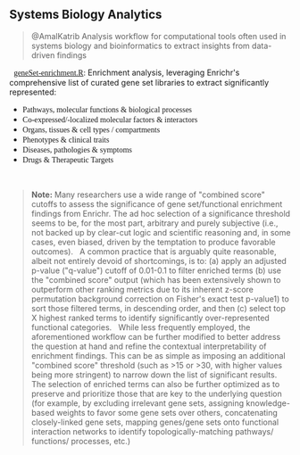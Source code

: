 ## Systems Biology Analytics
> @AmalKatrib
> Analysis workflow for computational tools often used in systems biology and bioinformatics to extract insights from data-driven findings

&nbsp;
<span style="font-family: Verdana; font-sze:3.5em;">[geneSet-enrichment.R](geneSet-enrichment.R):</span>
Enrichment analysis, leveraging Enrichr's comprehensive list of curated gene set libraries to extract significantly represented:
- <span style="font-family: Verdana; font-sze:0.8em;">Pathways, molecular functions & biological processes</span>
- <span style="font-family: Verdana; font-sze:0.8em;">Co-expressed/-localized molecular factors & interactors</span>
- <span style="font-family: Verdana; font-sze:0.8em;">Organs, tissues & cell types / compartments</span>
- <span style="font-family: Verdana; font-sze:0.8em;">Phenotypes & clinical traits</span>
- <span style="font-family: Verdana; font-sze:0.8em;">Diseases, pathologies & symptoms</span>
- <span style="font-family: Verdana; font-sze:0.8em;">Drugs & Therapeutic Targets</span>

&nbsp;
> __Note:__ Many researchers use a wide range of "combined score" cutoffs to assess the significance of gene set/functional enrichment findings from Enrichr. The ad hoc selection of a significance threshold seems to be, for the most part, arbitrary and purely subjective (i.e., not backed up by clear-cut logic and scientific reasoning and, in some cases, even biased, driven by the temptation to produce favorable outcomes).
&nbsp;
A common practice that is arguably quite reasonable, albeit not entirely devoid of shortcomings, is to:
  (a) apply an adjusted p-value ("q-value") cutoff of 0.01-0.1 to filter enriched terms
  (b) use the "combined score" output (which has been extensively shown to outperform other ranking metrics due to its inherent z-score permutation background correction on Fisher's exact test p-value1) to sort those filtered terms, in descending order, and then
  (c) select top X highest ranked terms to identify significantly over-represented functional categories.
&nbsp;
While less frequently employed, the aforementioned workflow can be further modified to better address the question at hand and refine the contextual interpretability of enrichment findings. This can be as simple as imposing an additional "combined score" threshold (such as >15 or >30, with higher values being more stringent) to narrow down the list of significant results. The selection of enriched terms can also be further optimized as to preserve and prioritize those that are key to the underlying question (for example, by excluding irrelevant gene sets, assigning knowledge-based weights to favor some gene sets over others, concatenating closely-linked gene sets, mapping genes/gene sets onto functional interaction networks to identify topologically-matching pathways/ functions/ processes, etc.)
